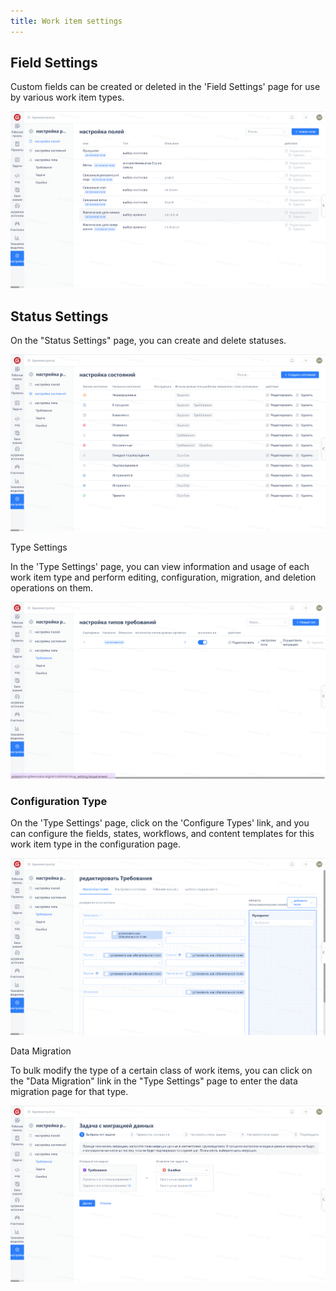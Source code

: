 ```yaml
---
title: Work item settings
---
```


## Field Settings

Custom fields can be created or deleted in the 'Field Settings' page for use by various work item types.

![Image Description](assets/image339.png)

## Status Settings

On the "Status Settings" page, you can create and delete statuses.

![Image Description](assets/image340.png)

Type Settings

In the 'Type Settings' page, you can view information and usage of each work item type and perform editing, configuration, migration, and deletion operations on them.

![Image Description](assets/image341.png)

### Configuration Type

On the 'Type Settings' page, click on the 'Configure Types' link, and you can configure the fields, states, workflows, and content templates for this work item type in the configuration page.

![Image Description](assets/image342.png)

Data Migration

To bulk modify the type of a certain class of work items, you can click on the "Data Migration" link in the "Type Settings" page to enter the data migration page for that type.

![Image Description](assets/image343.png)